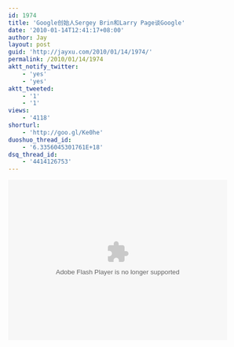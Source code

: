 ```yaml
---
id: 1974
title: 'Google创始人Sergey Brin和Larry Page谈Google'
date: '2010-01-14T12:41:17+08:00'
author: Jay
layout: post
guid: 'http://jayxu.com/2010/01/14/1974/'
permalink: /2010/01/14/1974
aktt_notify_twitter:
    - 'yes'
    - 'yes'
aktt_tweeted:
    - '1'
    - '1'
views:
    - '4118'
shorturl:
    - 'http://goo.gl/Ke0he'
duoshuo_thread_id:
    - '6.3356045301761E+18'
dsq_thread_id:
    - '4414126753'
---
```


<div class="youtube-video"><object width="446" height="326"><param name="movie" value="http://video.ted.com/assets/player/swf/EmbedPlayer.swf"> </param><param name="allowFullScreen" value="true"> </param><param name="wmode" value="transparent"> </param><param name="bgColor" value="#ffffff"> </param> <param name="flashvars" value="vu=http://video.ted.com/talks/dynamic/SergeyBrin_2004-medium.flv&amp;su=http://images.ted.com/images/ted/tedindex/embed-posters/SergeyBrin-2004.embed_thumbnail.jpg&amp;vw=432&amp;vh=240&amp;ap=0&amp;ti=118&amp;introDuration=16500&amp;adDuration=4000&amp;postAdDuration=2000&amp;adKeys=talk=sergey_brin_and_larry_page_on_google;year=2004;theme=not_business_as_usual;theme=tales_of_invention;event=TED2004;&amp;preAdTag=tconf.ted/embed;tile=1;sz=512x288;"> </param><embed src="http://video.ted.com/assets/player/swf/EmbedPlayer.swf" pluginspace="http://www.macromedia.com/go/getflashplayer" type="application/x-shockwave-flash" wmode="transparent" bgcolor="#ffffff" allowfullscreen="true" flashvars="vu=http://video.ted.com/talks/dynamic/SergeyBrin_2004-medium.flv&amp;su=http://images.ted.com/images/ted/tedindex/embed-posters/SergeyBrin-2004.embed_thumbnail.jpg&amp;vw=432&amp;vh=240&amp;ap=0&amp;ti=118&amp;introDuration=16500&amp;adDuration=4000&amp;postAdDuration=2000&amp;adKeys=talk=sergey_brin_and_larry_page_on_google;year=2004;theme=not_business_as_usual;theme=tales_of_invention;event=TED2004;" width="446" height="326"> </embed> </object></div>